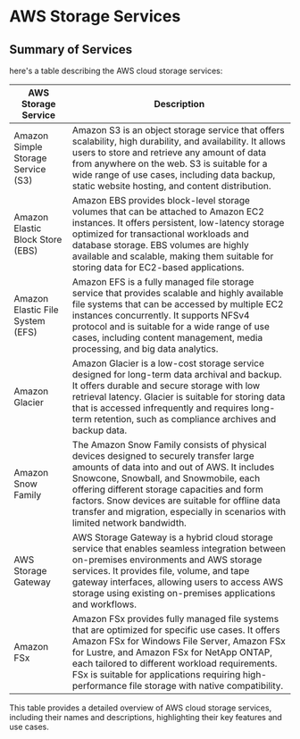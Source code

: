 # AWS Storage Services

## Summary of Services

here's a table describing the AWS cloud storage services:

| AWS Storage Service      | Description                                                                                                                                                                                                                                           |
|--------------------------|-------------------------------------------------------------------------------------------------------------------------------------------------------------------------------------------------------------------------------------------------------|
| Amazon Simple Storage Service (S3) | Amazon S3 is an object storage service that offers scalability, high durability, and availability. It allows users to store and retrieve any amount of data from anywhere on the web. S3 is suitable for a wide range of use cases, including data backup, static website hosting, and content distribution. |
| Amazon Elastic Block Store (EBS) | Amazon EBS provides block-level storage volumes that can be attached to Amazon EC2 instances. It offers persistent, low-latency storage optimized for transactional workloads and database storage. EBS volumes are highly available and scalable, making them suitable for storing data for EC2-based applications. |
| Amazon Elastic File System (EFS) | Amazon EFS is a fully managed file storage service that provides scalable and highly available file systems that can be accessed by multiple EC2 instances concurrently. It supports NFSv4 protocol and is suitable for a wide range of use cases, including content management, media processing, and big data analytics. |
| Amazon Glacier           | Amazon Glacier is a low-cost storage service designed for long-term data archival and backup. It offers durable and secure storage with low retrieval latency. Glacier is suitable for storing data that is accessed infrequently and requires long-term retention, such as compliance archives and backup data. |
| Amazon Snow Family       | The Amazon Snow Family consists of physical devices designed to securely transfer large amounts of data into and out of AWS. It includes Snowcone, Snowball, and Snowmobile, each offering different storage capacities and form factors. Snow devices are suitable for offline data transfer and migration, especially in scenarios with limited network bandwidth. |
| AWS Storage Gateway      | AWS Storage Gateway is a hybrid cloud storage service that enables seamless integration between on-premises environments and AWS storage services. It provides file, volume, and tape gateway interfaces, allowing users to access AWS storage using existing on-premises applications and workflows. |
| Amazon FSx               | Amazon FSx provides fully managed file systems that are optimized for specific use cases. It offers Amazon FSx for Windows File Server, Amazon FSx for Lustre, and Amazon FSx for NetApp ONTAP, each tailored to different workload requirements. FSx is suitable for applications requiring high-performance file storage with native compatibility. |

This table provides a detailed overview of AWS cloud storage services, including their names and descriptions, highlighting their key features and use cases.
